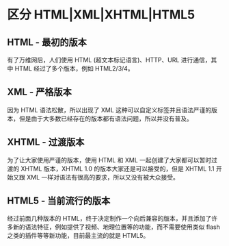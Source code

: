 # 区分 HTML|XML|XHTML|HTML5

## HTML - 最初的版本

有了万维网后，人们使用 HTML (超文本标记语言)、HTTP、URL 进行通信，其中 HTML 经过了多个版本，例如 HTML2/3/4。

## XML - 严格版本

因为 HTML 语法松散，所以出现了 XML 这种可以自定义标签并且语法严谨的版本，但是由于大多数已经存在的版本都有语法问题，所以并没有普及。

## XHTML - 过渡版本

为了让大家使用严谨的版本，使用 HTML 和 XML 一起创建了大家都可以暂时过渡的 XHTML 版本，XHTML 1.0 的版本大家还是可以接受的，但是 XHTML 1.1 开始又跟 XML 一样对语法有很高的要求，所以又没有被大众接受。

## HTML5 - 当前流行的版本

经过前面几种版本的 HTML，终于决定制作一个向后兼容的版本，并且添加了许多新的语法特征，例如提供了视频、地理位置等的功能，而不需要使用类似 flash 之类的插件等等新功能，目前最主流的就是 HTML5。
